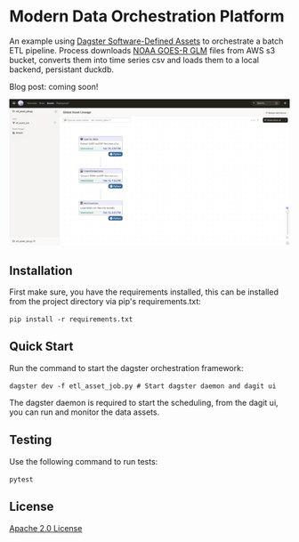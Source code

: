 # Modern Data Orchestration Platform

An example using [Dagster Software-Defined Assets](https://docs.dagster.io/concepts/assets/software-defined-assets) to orchestrate a batch ETL pipeline. 
Process downloads [NOAA GOES-R GLM](https://www.goes-r.gov/spacesegment/glm.html) files from AWS s3 bucket, converts them into time series csv 
and loads them to a local backend, persistant duckdb. 

Blog post: coming soon!

![Alt text](screenshot/dagit_UI_GAL.png "Dagit UI displaying Global Asset Lineage")

## Installation

First make sure, you have the requirements installed, this can be installed from the project directory via pip's requirements.txt:

`pip install -r requirements.txt`

## Quick Start

Run the command to start the dagster orchestration framework: 

`dagster dev -f etl_asset_job.py # Start dagster daemon and dagit ui`

The dagster daemon is required to start the scheduling, from the dagit ui, you can run and monitor the data assets.

## Testing 

Use the following command to run tests:

`pytest`

## License

[Apache 2.0 License](LICENSE)